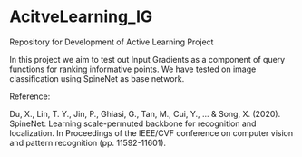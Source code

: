 # AcitveLearning_IG

Repository for Development of Active Learning Project

In this project we aim to test out Input Gradients as a component of query functions for ranking informative points. We have tested on image classification using SpineNet as base network. 

Reference: 

Du, X., Lin, T. Y., Jin, P., Ghiasi, G., Tan, M., Cui, Y., ... & Song, X. (2020). SpineNet: Learning scale-permuted backbone for recognition and localization. In Proceedings of the IEEE/CVF conference on computer vision and pattern recognition (pp. 11592-11601).




